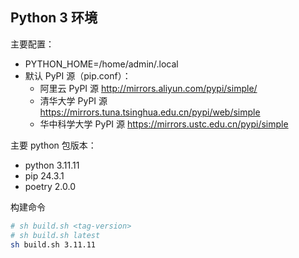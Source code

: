 
## Python 3 环境

主要配置：

* PYTHON_HOME=/home/admin/.local
* 默认 PyPI 源（pip.conf）：
    * 阿里云 PyPI 源 http://mirrors.aliyun.com/pypi/simple/
    * 清华大学 PyPI 源 https://mirrors.tuna.tsinghua.edu.cn/pypi/web/simple
    * 华中科学大学 PyPI 源 https://mirrors.ustc.edu.cn/pypi/simple

主要 python 包版本：

* python 3.11.11
* pip 24.3.1
* poetry 2.0.0

构建命令
```bash
# sh build.sh <tag-version>
# sh build.sh latest
sh build.sh 3.11.11
```
